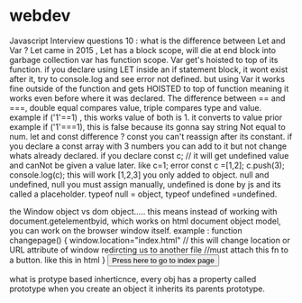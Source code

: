 # webdev

Javascript Interview questions 10 :
what is the difference between Let and Var ?
Let came in 2015 , Let has a block scope, will die at end block into garbage collection
var has function scope.
Var get's hoisted to top of its function.
if you declare using LET inside an if statement block, it wont exist after it, try to console.log and see error not defined.
but using Var it works fine outside of the function and gets HOISTED to top of function meaning it works even before where it was declared.
The difference between == and ===, double equal compares value, triple compares type and value.
example if ('1'==1) , this works value of both is 1. it converts to value prior
example if ('1'===1), this is false because its gonna say string Not equal to num.
let and const difference ? const you can't reassign after its constant.
if you declare a const array with 3 numbers you can add to it but not change whats already declared.
if you declare const c; // it will get undefined value and canNot be given a value later. like c=1; error
const c =[1,2]; c.push(3); console.log(c); this will work [1,2,3] you only added to object.
null and undefined, null you must assign manually, undefined is done by js and its called a placeholder.
typeof null = object, typeof undefined =undefined.

the Window object vs dom object..... this means instead of working with document.getelementbyid, which
works on html document object model, you can work on the browser window itself.
example : function changepage() {
window.location="index.html" // this will change location or URL attribute of window redircting us to another file
//must attach this fn to a button. like this in html
}
<button onclick="changepage()"> Press here to go to index page </button>

what is protype based inherticnce, every obj has a property called prototype
when you create an object it inherits its parents prototype.
